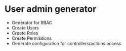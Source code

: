 # User admin generator
* Generator for RBAC
* Create Users
* Create Roles
* Create Permissions
* Generate configuration for controllers/actions access